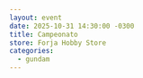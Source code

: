 ```yaml
---
layout: event
date: 2025-10-31 14:30:00 -0300
title: Campeonato
store: Forja Hobby Store
categories:
  - gundam
---
```

